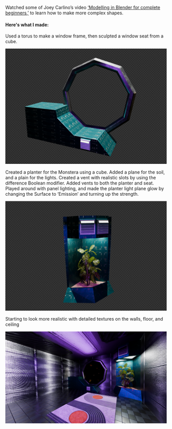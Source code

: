 
Watched some of Joey Carlino’s
video [‘Modelling in Blender for
complete beginners,’](https://www.youtube.com/embed/8VmXzjgWQEg) to learn how
to make more complex shapes.    


#### Here's what I made:

Used a torus to make a window frame, then sculpted a window seat from a cube.

![window seat](/images/day-5.2.png)

Created a planter for the Monstera using a cube. Added a plane for the soil, and a plain for the lights.
Created a vent with realistic slots by using the difference Boolean modifier. Added vents to both the planter and seat. Played around with panel lighting, and made the planter light plane glow by changing the Surface to ‘Emission’ and turning up the strength.

![monstera planter](/images/day-5.1.png)

Starting to look more realistic with detailed textures on the walls, floor, and ceiling

![scene](/images/day-5.0.png)


<div style="height: 1em"> </div>

